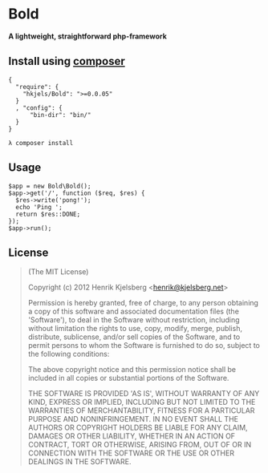 
# Bold

__A lightweight, straightforward php-framework__


## Install using [composer](http://getcomposer.org/)

    {
      "require": {
        "hkjels/Bold": ">=0.0.05"
      }
      , "config": {
          "bin-dir": "bin/"
      }
    }

    λ composer install


## Usage

    $app = new Bold\Bold();
    $app->get('/', function ($req, $res) {
      $res->write('pong!');
      echo 'Ping ';
      return $res::DONE;
    });
    $app->run();


## License

> (The MIT License)
>
> Copyright (c) 2012 Henrik Kjelsberg &lt;henrik@kjelsberg.net&gt;
>
> Permission is hereby granted, free of charge, to any person obtaining
> a copy of this software and associated documentation files (the
> 'Software'), to deal in the Software without restriction, including
> without limitation the rights to use, copy, modify, merge, publish,
> distribute, sublicense, and/or sell copies of the Software, and to
> permit persons to whom the Software is furnished to do so, subject to
> the following conditions:
>
> The above copyright notice and this permission notice shall be
> included in all copies or substantial portions of the Software.
>
> THE SOFTWARE IS PROVIDED 'AS IS', WITHOUT WARRANTY OF ANY KIND,
> EXPRESS OR IMPLIED, INCLUDING BUT NOT LIMITED TO THE WARRANTIES OF
> MERCHANTABILITY, FITNESS FOR A PARTICULAR PURPOSE AND NONINFRINGEMENT.
> IN NO EVENT SHALL THE AUTHORS OR COPYRIGHT HOLDERS BE LIABLE FOR ANY
> CLAIM, DAMAGES OR OTHER LIABILITY, WHETHER IN AN ACTION OF CONTRACT,
> TORT OR OTHERWISE, ARISING FROM, OUT OF OR IN CONNECTION WITH THE
> SOFTWARE OR THE USE OR OTHER DEALINGS IN THE SOFTWARE.

